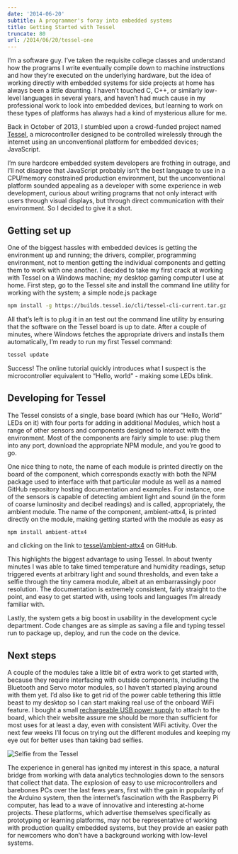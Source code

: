 ```yaml
---
date: '2014-06-20'
subtitle: A programmer's foray into embedded systems
title: Getting Started with Tessel
truncate: 80
url: /2014/06/20/tessel-one
---
```



I’m a software guy.  I’ve taken the requisite college classes and understand how the programs I write eventually compile down to machine instructions and how they’re executed on the underlying hardware, but the idea of working directly with embedded systems for side projects at home has always been a little daunting.  I haven’t touched C, C++, or similarly low-level languages in several years, and haven’t had much cause in my professional work to look into embedded devices, but learning to work on these types of platforms has always had a kind of mysterious allure for me.

Back in October of 2013, I stumbled upon a crowd-funded project named [Tessel](https://tessel.io/), a microcontroller designed to be controlled wirelessly through the internet using an unconventional platform for embedded devices; JavaScript.

I’m sure hardcore embedded system developers are frothing in outrage, and I’ll not disagree that JavaScript probably isn’t the best language to use in a CPU/memory constrained production environment, but the unconventional platform sounded appealing as a developer with some experience in web development, curious about writing programs that not only interact with users through visual displays, but through direct communication with their environment.  So I decided to give it a shot.

## Getting set up

One of the biggest hassles with embedded devices is getting the environment up and running; the drivers, compiler, programming environment, not to mention getting the individual components and getting them to work with one another.  I decided to take my first crack at working with Tessel on a Windows machine; my desktop gaming computer I use at home.  First step, go to the Tessel site and install the command line utility for working with the system; a simple node.js package

```sh
npm install -g https://builds.tessel.io/cli/tessel-cli-current.tar.gz
```

All that’s left is to plug it in an test out the command line utility by ensuring that the software on the Tessel board is up to date.  After a couple of minutes, where Windows fetches the appropriate drivers and installs them automatically, I’m ready to run my first Tessel command:

```sh
tessel update
```

Success!  The online tutorial quickly introduces what I suspect is the microcontroller equivalent to “Hello, world” - making some LEDs blink.

## Developing for Tessel

The Tessel consists of a single, base board (which has our “Hello, World” LEDs on it) with four ports for adding in additional Modules, which host a range of other sensors and components designed to interact with the environment.  Most of the components are fairly simple to use: plug them into any port, download the appropriate NPM module, and you’re good to go.

One nice thing to note, the name of each module is printed directly on the board of the component, which corresponds exactly with both the NPM package used to interface with that particular module as well as a named GitHub repository hosting documentation and examples.  For instance, one of the sensors is capable of detecting ambient light and sound (in the form of coarse luminosity and decibel readings) and is called, appropriately, the ambient module.   The name of the component, ambient-attx4, is printed directly on the module, making getting started with the module as easy as

```sh
npm install ambient-attx4
```

and clicking on the link to [tessel/ambient-attx4](https://github.com/tessel/ambient-attx4) on GitHub. 

This highlights the biggest advantage to using Tessel.  In about twenty minutes I was able to take timed temperature and humidity readings, setup triggered events at arbitrary light and sound thresholds, and even take a selfie through the tiny camera module, albeit at an embarrassingly poor resolution.  The documentation is extremely consistent, fairly straight to the point, and easy to get started with, using tools and languages I’m already familiar with.

Lastly, the system gets a big boost in usability in the development cycle department.  Code changes are as simple as saving a file and typing tessel run to package up, deploy, and run the code on the device.

## Next steps

A couple of the modules take a little bit of extra work to get started with, because they require interfacing with outside components, including the Bluetooth and Servo motor modules, so I haven’t started playing around with them yet.  I’d also like to get rid of the power cable tethering this little beast to my desktop so I can start making real use of the onboard WiFi feature.  I bought a small [rechargeable USB power supply](http://www.amazon.com/Anker-Ultra-Compact-Lipstick-Sized-ThunderBolt-Blackberry/dp/B005NF5NTK/ref=sr_1_11?ie=UTF8&qid=1377998755&sr=8-11&keywords=usb+battery) to attach to the board, which their website assure me should be more than sufficient for most uses for at least a day, even with consistent WiFi activity.  Over the next few weeks I’ll focus on trying out the different modules and keeping my eye out for better uses than taking bad selfies.

<img alt="Selfie from the Tessel" src="/assets/picture-270674081.jpg" style="">

The experience in general has ignited my interest in this space, a natural bridge from working with data analytics technologies down to the sensors that collect that data.  The explosion of easy to use microcontrollers and barebones PCs over the last fews years, first with the gain in popularity of the Arduino system, then the internet’s fascination with the Raspberry Pi computer, has lead to a wave of innovative and interesting at-home projects.  These platforms, which advertise themselves specifically as prototyping or learning platforms, may not be representative of working with production quality embedded systems, but they provide an easier path for newcomers who don’t have a background working with low-level systems.